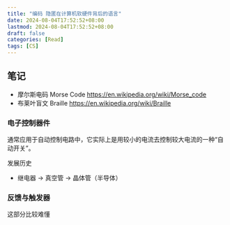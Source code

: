 ```yaml
---
title: "编码 隐匿在计算机软硬件背后的语言"
date: 2024-08-04T17:52:52+08:00
lastmod: 2024-08-04T17:52:52+08:00
draft: false
categories: [Read]
tags: [CS]
---
```



## 笔记

- 摩尔斯电码 Morse Code https://en.wikipedia.org/wiki/Morse_code
- 布莱叶盲文 Braille https://en.wikipedia.org/wiki/Braille


### 电子控制器件
通常应用于自动控制电路中，它实际上是用较小的电流去控制较大电流的一种“自动开关”。

发展历史
- 继电器 -> 真空管 -> 晶体管（半导体）


### 反馈与触发器
这部分比较难懂
